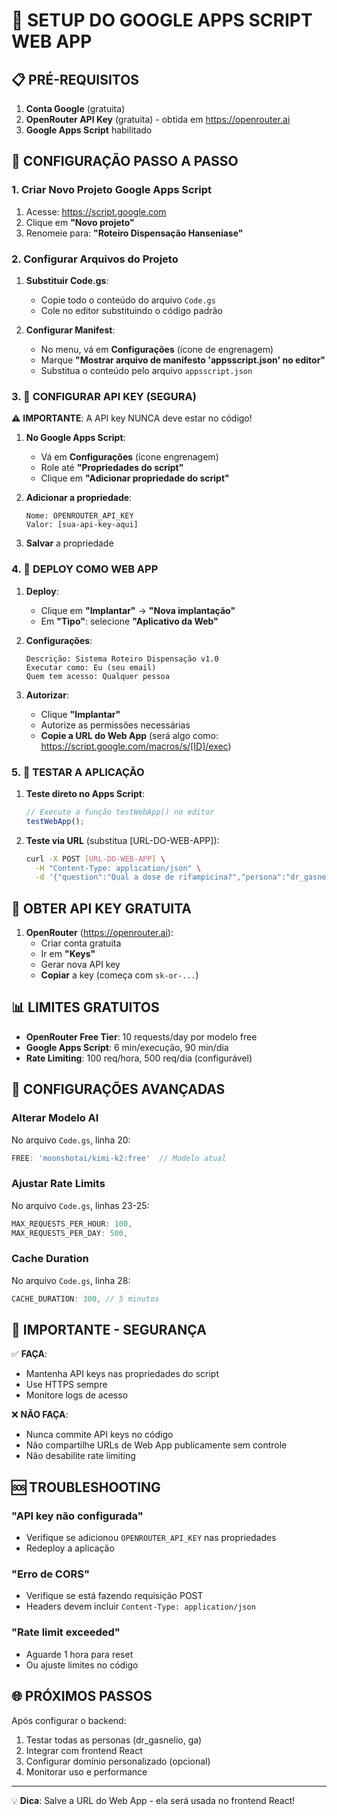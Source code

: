 # 🚀 SETUP DO GOOGLE APPS SCRIPT WEB APP

## 📋 PRÉ-REQUISITOS

1. **Conta Google** (gratuita)
2. **OpenRouter API Key** (gratuita) - obtida em https://openrouter.ai
3. **Google Apps Script** habilitado

## 🔧 CONFIGURAÇÃO PASSO A PASSO

### 1. Criar Novo Projeto Google Apps Script

1. Acesse: https://script.google.com
2. Clique em **"Novo projeto"**
3. Renomeie para: **"Roteiro Dispensação Hanseníase"**

### 2. Configurar Arquivos do Projeto

1. **Substituir Code.gs**:
   - Copie todo o conteúdo do arquivo `Code.gs` 
   - Cole no editor substituindo o código padrão

2. **Configurar Manifest**:
   - No menu, vá em **Configurações** (ícone de engrenagem)
   - Marque **"Mostrar arquivo de manifesto 'appsscript.json' no editor"**
   - Substitua o conteúdo pelo arquivo `appsscript.json`

### 3. 🔐 CONFIGURAR API KEY (SEGURA)

⚠️ **IMPORTANTE**: A API key NUNCA deve estar no código!

1. **No Google Apps Script**:
   - Vá em **Configurações** (ícone engrenagem)
   - Role até **"Propriedades do script"**
   - Clique em **"Adicionar propriedade do script"**

2. **Adicionar a propriedade**:
   ```
   Nome: OPENROUTER_API_KEY
   Valor: [sua-api-key-aqui]
   ```

3. **Salvar** a propriedade

### 4. 📡 DEPLOY COMO WEB APP

1. **Deploy**:
   - Clique em **"Implantar"** → **"Nova implantação"**
   - Em **"Tipo"**: selecione **"Aplicativo da Web"**

2. **Configurações**:
   ```
   Descrição: Sistema Roteiro Dispensação v1.0
   Executar como: Eu (seu email)
   Quem tem acesso: Qualquer pessoa
   ```

3. **Autorizar**:
   - Clique **"Implantar"**
   - Autorize as permissões necessárias
   - **Copie a URL do Web App** (será algo como: https://script.google.com/macros/s/[ID]/exec)

### 5. 🧪 TESTAR A APLICAÇÃO

1. **Teste direto no Apps Script**:
   ```javascript
   // Execute a função testWebApp() no editor
   testWebApp();
   ```

2. **Teste via URL** (substitua [URL-DO-WEB-APP]):
   ```bash
   curl -X POST [URL-DO-WEB-APP] \
     -H "Content-Type: application/json" \
     -d '{"question":"Qual a dose de rifampicina?","persona":"dr_gasnelio"}'
   ```

## 🔑 OBTER API KEY GRATUITA

1. **OpenRouter** (https://openrouter.ai):
   - Criar conta gratuita
   - Ir em **"Keys"**
   - Gerar nova API key
   - **Copiar** a key (começa com `sk-or-...`)

## 📊 LIMITES GRATUITOS

- **OpenRouter Free Tier**: 10 requests/day por modelo free
- **Google Apps Script**: 6 min/execução, 90 min/dia
- **Rate Limiting**: 100 req/hora, 500 req/dia (configurável)

## 🔧 CONFIGURAÇÕES AVANÇADAS

### Alterar Modelo AI
No arquivo `Code.gs`, linha 20:
```javascript
FREE: 'moonshotai/kimi-k2:free'  // Modelo atual
```

### Ajustar Rate Limits
No arquivo `Code.gs`, linhas 23-25:
```javascript
MAX_REQUESTS_PER_HOUR: 100,
MAX_REQUESTS_PER_DAY: 500,
```

### Cache Duration
No arquivo `Code.gs`, linha 28:
```javascript
CACHE_DURATION: 300, // 5 minutos
```

## 🚨 IMPORTANTE - SEGURANÇA

✅ **FAÇA**:
- Mantenha API keys nas propriedades do script
- Use HTTPS sempre
- Monitore logs de acesso

❌ **NÃO FAÇA**:
- Nunca commite API keys no código
- Não compartilhe URLs de Web App publicamente sem controle
- Não desabilite rate limiting

## 🆘 TROUBLESHOOTING

### "API key não configurada"
- Verifique se adicionou `OPENROUTER_API_KEY` nas propriedades
- Redeploy a aplicação

### "Erro de CORS"
- Verifique se está fazendo requisição POST
- Headers devem incluir `Content-Type: application/json`

### "Rate limit exceeded"
- Aguarde 1 hora para reset
- Ou ajuste limites no código

## 🌐 PRÓXIMOS PASSOS

Após configurar o backend:
1. Testar todas as personas (dr_gasnelio, ga)
2. Integrar com frontend React
3. Configurar domínio personalizado (opcional)
4. Monitorar uso e performance

---

💡 **Dica**: Salve a URL do Web App - ela será usada no frontend React!